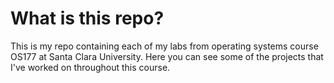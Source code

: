 # What is this repo? 
This is my repo containing each of my labs from operating systems course OS177 at Santa Clara University. Here you can see some of the projects that I've worked on throughout this course.
